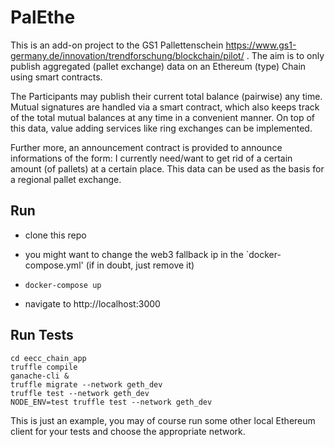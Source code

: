 # PalEthe

This is an add-on project to the GS1 Pallettenschein
https://www.gs1-germany.de/innovation/trendforschung/blockchain/pilot/
.
The aim is to only publish aggregated (pallet exchange) data on an Ethereum (type) Chain using smart contracts.


The Participants may publish their current total balance (pairwise)
any time. Mutual signatures are handled via a smart contract, which
also keeps track of the total mutual balances at any time in a
convenient manner. On top of this data, value adding services like
ring exchanges can be implemented.

Further more, an announcement contract is provided to announce
informations of the form: I currently need/want to get rid of a
certain amount (of pallets) at a certain place.  This data can be used
as the basis for a regional pallet exchange.

Run
---

- clone this repo

- you might want to change the web3 fallback ip in the `docker-compose.yml' (if in doubt, just remove it)

- `docker-compose up`

- navigate to http://localhost:3000

Run Tests
---------

```
cd eecc_chain_app
truffle compile
ganache-cli &
truffle migrate --network geth_dev
truffle test --network geth_dev
NODE_ENV=test truffle test --network geth_dev
```

This is just an example, you may of course run some other local Ethereum client for your tests and choose the appropriate network.
